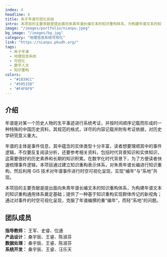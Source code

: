```yaml
---
index: 4
headline: 4
title: 朱子年谱可视化系统
intro: 本项目的主要贡献是提出面向朱熹年谱长编文本的知识重构体系，为构建年谱文本的知识重构通用体系奠定基础；提供了一种基于知识重构实现群体传记的新视角；通过对事件的时空可视化呈现，克服了年谱编撰的重“编年”，而轻“系地”的问题。
image: "/images/portfolio/nianpu.jpeg"
bg_image: "/images/bg.jpg"
category: "地理信息系统可视化"
link: "https://nianpu.pkudh.org/"
tags:
  - 朱子年谱
  - 地理信息系统
  - 可视化
  - 数字人文
  - 知识重构
colors:
  - "#1839CC"
  - "#50515B"
  - "#F4F6F9"
---
```


## 介绍

年谱是对某一个历史人物的生平事迹进行系统考证，并按时间顺序记载而形成的一种特殊的中国历史资料，其规范的格式，详尽的内容记载并附有考证依据，对历史学研究意义重大。

年谱的主体是事件信息，其中蕴含的实体类型十分丰富，读者想要理顺其中的事件逻辑，不仅要反复阅读分析，还要参考相关资料，包括时代背景知识和实体知识，这需要很好的历史素养和长期的知识积累。在数字化时代背景下，为了方便读者快速梳理事件逻辑，本项目通过建立知识重构表示体系，对朱熹年谱长编进行知识重构，然后利用 GIS 技术对年谱事件进行时空可视化呈现，实现“编年”与“系地”共现。

本项目的主要贡献是提出面向朱熹年谱长编文本的知识重构体系，为构建年谱文本的知识重构通用体系奠定基础；提供了一种基于知识重构实现群体传记的新视角；通过对事件的时空可视化呈现，克服了年谱编撰的重“编年”，而轻“系地”的问题。

## 团队成员

**指导教师：** 王军、史睿、位通  
**产品设计：** 桑宇辰、王睿、陈淑芬  
**数据处理：** 桑宇辰、王睿、陈淑芬  
**系统开发：** 桑宇辰、王睿、汪乐天
